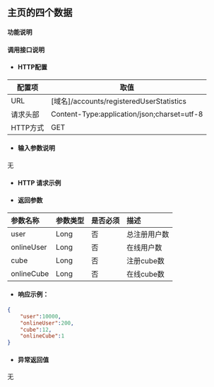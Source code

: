 ## 主页的四个数据

#### 功能说明



#### 调用接口说明

* #### HTTP配置

| 配置项 | 取值 |
| --- | --- |
| URL | \[域名\]/accounts/registeredUserStatistics|
| 请求头部 | Content-Type:application/json;charset=utf-8 |
| HTTP方式 | GET |

* #### 输入参数说明

无  


* #### HTTP 请求示例


* #### 返回参数
| 参数名称 | 参数类型 | 是否必须 | 描述 |
| :--- | :--- | :--- | :--- |
| user| Long | 否 | 总注册用户数|
|onlineUser | Long | 否 |在线用户数 |
|cube | Long | 否 | 注册cube数|
|onlineCube | Long | 否 |在线cube数 |










* #### 响应示例：

```json
{
    "user":10000,
    "onlineUser":200,
    "cube":12,
    "onlineCube":1
}
```

* #### 异常返回值

无



